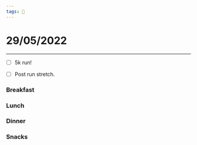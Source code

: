 ```yaml
---
tags: 📆
---
```


# 29/05/2022
---

- [ ] 5k run!
- [ ] Post run stretch.


### Breakfast


### Lunch


### Dinner


### Snacks


